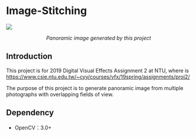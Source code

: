 # Image-Stitching
<img src="./gallery/beach-hotel.png"><br />
<p align="center"> <i>Panoramic image generated by this project</i> </p>

## Introduction
This project is for 2019 Digital Visual Effects Assignment 2 at NTU, where is https://www.csie.ntu.edu.tw/~cyy/courses/vfx/19spring/assignments/proj2/

The purpose of this project is to generate panoramic image from multiple photographs with overlapping fields of view.

## Dependency
* OpenCV：3.0+